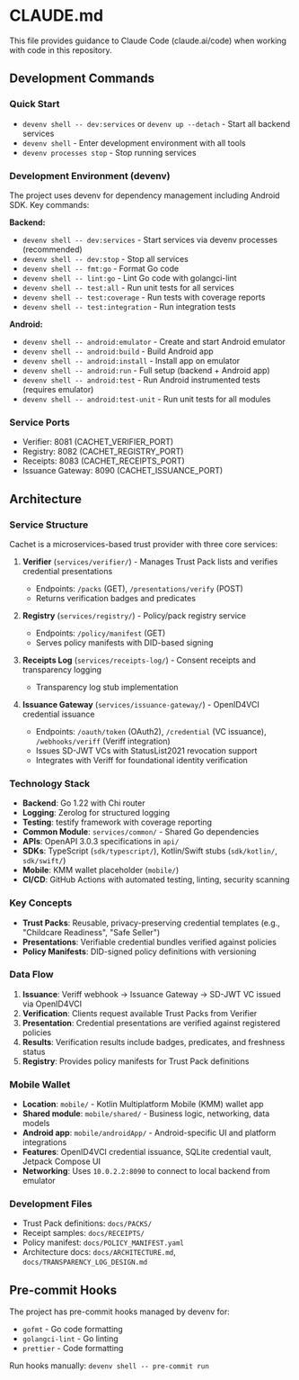 # CLAUDE.md

This file provides guidance to Claude Code (claude.ai/code) when working with code in this repository.

## Development Commands

### Quick Start

- `devenv shell -- dev:services` or `devenv up --detach` - Start all backend services
- `devenv shell` - Enter development environment with all tools
- `devenv processes stop` - Stop running services

### Development Environment (devenv)

The project uses devenv for dependency management including Android SDK. Key commands:

**Backend:**

- `devenv shell -- dev:services` - Start services via devenv processes (recommended)
- `devenv shell -- dev:stop` - Stop all services
- `devenv shell -- fmt:go` - Format Go code
- `devenv shell -- lint:go` - Lint Go code with golangci-lint
- `devenv shell -- test:all` - Run unit tests for all services
- `devenv shell -- test:coverage` - Run tests with coverage reports
- `devenv shell -- test:integration` - Run integration tests

**Android:**

- `devenv shell -- android:emulator` - Create and start Android emulator
- `devenv shell -- android:build` - Build Android app
- `devenv shell -- android:install` - Install app on emulator
- `devenv shell -- android:run` - Full setup (backend + Android app)
- `devenv shell -- android:test` - Run Android instrumented tests (requires emulator)
- `devenv shell -- android:test-unit` - Run unit tests for all modules

### Service Ports

- Verifier: 8081 (CACHET_VERIFIER_PORT)
- Registry: 8082 (CACHET_REGISTRY_PORT)
- Receipts: 8083 (CACHET_RECEIPTS_PORT)
- Issuance Gateway: 8090 (CACHET_ISSUANCE_PORT)

## Architecture

### Service Structure

Cachet is a microservices-based trust provider with three core services:

1. **Verifier** (`services/verifier/`) - Manages Trust Pack lists and verifies credential presentations
   - Endpoints: `/packs` (GET), `/presentations/verify` (POST)
   - Returns verification badges and predicates

2. **Registry** (`services/registry/`) - Policy/pack registry service
   - Endpoints: `/policy/manifest` (GET)
   - Serves policy manifests with DID-based signing

3. **Receipts Log** (`services/receipts-log/`) - Consent receipts and transparency logging
   - Transparency log stub implementation

4. **Issuance Gateway** (`services/issuance-gateway/`) - OpenID4VCI credential issuance
   - Endpoints: `/oauth/token` (OAuth2), `/credential` (VC issuance), `/webhooks/veriff` (Veriff integration)
   - Issues SD-JWT VCs with StatusList2021 revocation support
   - Integrates with Veriff for foundational identity verification

### Technology Stack

- **Backend**: Go 1.22 with Chi router
- **Logging**: Zerolog for structured logging
- **Testing**: testify framework with coverage reporting
- **Common Module**: `services/common/` - Shared Go dependencies
- **APIs**: OpenAPI 3.0.3 specifications in `api/`
- **SDKs**: TypeScript (`sdk/typescript/`), Kotlin/Swift stubs (`sdk/kotlin/`, `sdk/swift/`)
- **Mobile**: KMM wallet placeholder (`mobile/`)
- **CI/CD**: GitHub Actions with automated testing, linting, security scanning

### Key Concepts

- **Trust Packs**: Reusable, privacy-preserving credential templates (e.g., "Childcare Readiness", "Safe Seller")
- **Presentations**: Verifiable credential bundles verified against policies
- **Policy Manifests**: DID-signed policy definitions with versioning

### Data Flow

1. **Issuance**: Veriff webhook → Issuance Gateway → SD-JWT VC issued via OpenID4VCI
2. **Verification**: Clients request available Trust Packs from Verifier
3. **Presentation**: Credential presentations are verified against registered policies
4. **Results**: Verification results include badges, predicates, and freshness status
5. **Registry**: Provides policy manifests for Trust Pack definitions

### Mobile Wallet

- **Location**: `mobile/` - Kotlin Multiplatform Mobile (KMM) wallet app
- **Shared module**: `mobile/shared/` - Business logic, networking, data models
- **Android app**: `mobile/androidApp/` - Android-specific UI and platform integrations
- **Features**: OpenID4VCI credential issuance, SQLite credential vault, Jetpack Compose UI
- **Networking**: Uses `10.0.2.2:8090` to connect to local backend from emulator

### Development Files

- Trust Pack definitions: `docs/PACKS/`
- Receipt samples: `docs/RECEIPTS/`
- Policy manifest: `docs/POLICY_MANIFEST.yaml`
- Architecture docs: `docs/ARCHITECTURE.md`, `docs/TRANSPARENCY_LOG_DESIGN.md`

## Pre-commit Hooks

The project has pre-commit hooks managed by devenv for:

- `gofmt` - Go code formatting
- `golangci-lint` - Go linting
- `prettier` - Code formatting

Run hooks manually: `devenv shell -- pre-commit run`
